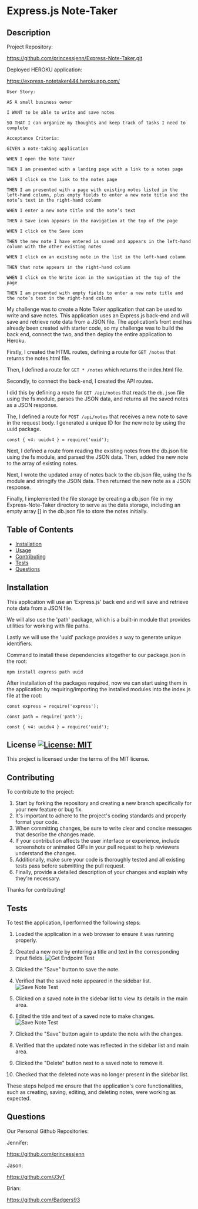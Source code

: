 # Express.js Note-Taker

## Description

Project Repository:

 https://github.com/princessjenn/Express-Note-Taker.git

Deployed HEROKU application:

 https://express-notetaker444.herokuapp.com/


`User Story:`

`AS A small business owner`

`I WANT to be able to write and save notes`

`SO THAT I can organize my thoughts and keep track of tasks I need to complete`


`Acceptance Criteria:`

`GIVEN a note-taking application`

`WHEN I open the Note Taker`

`THEN I am presented with a landing page with a link to a notes page` 

`WHEN I click on the link to the notes page`

`THEN I am presented with a page with existing notes listed in the left-hand column, plus empty fields to enter a new note title and the note’s text in the right-hand column`

`WHEN I enter a new note title and the note’s text`

`THEN a Save icon appears in the navigation at the top of the page`

`WHEN I click on the Save icon `

`THEN the new note I have entered is saved and appears in the left-hand column with the other existing notes`

`WHEN I click on an existing note in the list in the left-hand column`

`THEN that note appears in the right-hand column`

`WHEN I click on the Write icon in the navigation at the top of the page`

`THEN I am presented with empty fields to enter a new note title and the note’s text in the right-hand column `


My challenge was to create a Note Taker application that can be used to write and save notes. This application uses an Express.js back-end and will save and retrieve note data from a JSON file.
The application’s front end has already been created with starter code, so my challenge was to build the back end, connect the two, and then deploy the entire application to Heroku.

Firstly, I created the HTML routes, defining a route for `GET /notes` that returns the notes.html file.

Then, I defined a route for `GET * /notes` which returns the index.html file.

Secondly, to connect the back-end, I created the API routes.

I did this by defining a route for `GET /api/notes` that reads the `db.json` file using the fs module, parses the JSON data, and returns all the saved notes as a JSON response.

The, I defined a route for `POST /api/notes` that receives a new note to save in the request body.
I generated a unique ID for the new note by using the uuid package. 

`const { v4: uuidv4 } = require('uuid');`

Next, I defined a route from reading the existing notes from the db.json file using the fs module, and parsed the JSON data.
Then, added the new note to the array of existing notes.

Next, I wrote the updated array of notes back to the db.json file, using the fs module and stringify the JSON data. Then returned the new note as a JSON response.

Finally, I implemented the file storage by creating a db.json file in my Express-Note-Taker directory to serve as the data storage, including an empty array [] in the db.json file to store the notes initially.

## Table of Contents

- [Installation](#installation)
- [Usage](#usage)
- [Contributing](#contributing)
- [Tests](#tests)
- [Questions](#questions)



## Installation

This application will use an 'Express.js' back end and will save and retrieve note data from a JSON file.

We will also use the 'path' package, which is a built-in module that provides utilities for working with file paths.

Lastly we will use the 'uuid' package provides a way to generate unique identifiers.

Command to install these dependencies altogether to our package.json in the root:

`npm install express path uuid`

After installation of the packages required, now we can start using them in the application by requiring/importing the installed modules into the index.js file at the root:

`const express = require('express');`

`const path = require('path');`

`const { v4: uuidv4 } = require('uuid');`


## License [![License: MIT](https://img.shields.io/badge/License-MIT-yellow.svg)](https://opensource.org/licenses/MIT)

This project is licensed under the terms of the MIT license.


## Contributing

To contribute to the project: 

1. Start by forking the repository and creating a new branch specifically for your new feature or bug fix.
2. It's important to adhere to the project's coding standards and properly format your code.
3. When committing changes, be sure to write clear and concise messages that describe the changes made.
4. If your contribution affects the user interface or experience, include screenshots or animated GIFs in your pull request to help reviewers understand the changes. 
5. Additionally, make sure your code is thoroughly tested and all existing tests pass before submitting the pull request.
6. Finally, provide a detailed description of your changes and explain why they're necessary.

Thanks for contributing! 

## Tests

To test the application, I performed the following steps:

1. Loaded the application in a web browser to ensure it was running properly.

2. Created a new note by entering a title and text in the corresponding input fields.
![Get Endpoint Test](get-request-working.png)

3. Clicked the "Save" button to save the note.

4. Verified that the saved note appeared in the sidebar list.
![Save Note Test](save-note-working.png)

5. Clicked on a saved note in the sidebar list to view its details in the main area. 

6. Edited the title and text of a saved note to make changes.
![Save Note Test](update-note-working.png)

7. Clicked the "Save" button again to update the note with the changes. 

8. Verified that the updated note was reflected in the sidebar list and main area.

9. Clicked the "Delete" button next to a saved note to remove it.

10. Checked that the deleted note was no longer present in the sidebar list.

These steps helped me ensure that the application's core functionalities, such as creating, saving, editing, and deleting notes, were working as expected.







## Questions

Our Personal Github Repositories:

Jennifer:

https://github.com/princessjenn

Jason:

https://github.com/J3yT

Brian:

https://github.com/Badgers93